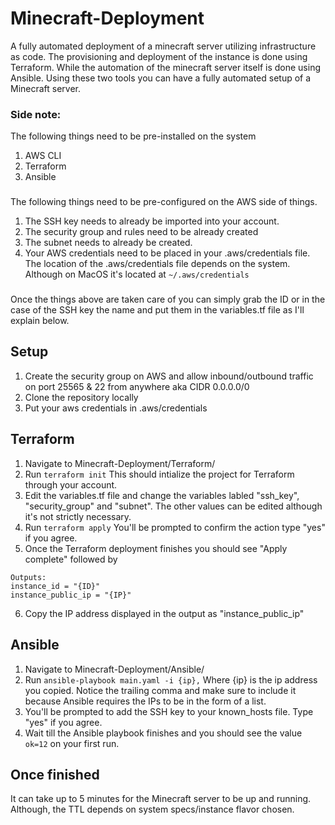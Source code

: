 # Minecraft-Deployment

A fully automated deployment of a minecraft server utilizing infrastructure as code. The provisioning and deployment of the instance is done using Terraform. While the automation of the minecraft server itself is done using Ansible. Using these two tools you can have a fully automated setup of a Minecraft server.

### Side note: 
The following things need to be pre-installed on the system
1. AWS CLI
2. Terraform
3. Ansible

###
The following things need to be pre-configured on the AWS side of things. 
1. The SSH key needs to already be imported into your account. 
2. The security group and rules need to be already created
3. The subnet needs to already be created.
4. Your AWS credentials need to be placed in your .aws/credentials file. The location of the .aws/credentials file depends on the system. Although on MacOS it's located at ```~/.aws/credentials```

###
Once the things above are taken care of you can simply grab the ID or in the case of the SSH key the name and put them in the variables.tf file as I'll explain below.

## Setup
1. Create the security group on AWS and allow inbound/outbound traffic on port 25565 & 22 from anywhere aka CIDR 0.0.0.0/0
2. Clone the repository locally
3. Put your aws credentials in .aws/credentials


## Terraform
1. Navigate to Minecraft-Deployment/Terraform/
2. Run ```terraform init``` This should intialize the project for Terraform through your account.
3. Edit the variables.tf file and change the variables labled "ssh_key", "security_group" and "subnet". The other values can be edited although it's not strictly necessary.
4. Run ```terraform apply``` You'll be prompted to confirm the action type "yes" if you agree.
5. Once the Terraform deployment finishes you should see "Apply complete" followed by 
```
Outputs:
instance_id = "{ID}"
instance_public_ip = "{IP}"
```
6. Copy the IP address displayed in the output as "instance_public_ip"

## Ansible
1. Navigate to Minecraft-Deployment/Ansible/
2. Run ```ansible-playbook main.yaml -i {ip},``` Where {ip} is the ip address you copied. Notice the trailing comma and make sure to include it because Ansible requires the IPs to be in the form of a list.
3. You'll be prompted to add the SSH key to your known_hosts file. Type "yes" if you agree.
4. Wait till the Ansible playbook finishes and you should see the value ```ok=12``` on your first run.

## Once finished
It can take up to 5 minutes for the Minecraft server to be up and running. Although, the TTL depends on system specs/instance flavor chosen.
